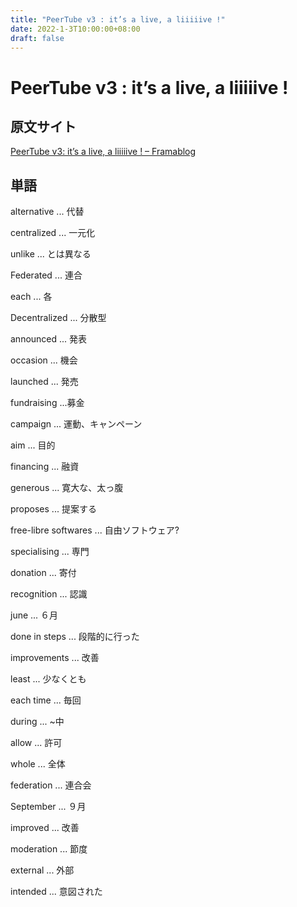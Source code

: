 ```yaml
---
title: "PeerTube v3 : it’s a live, a liiiiive !"
date: 2022-1-3T10:00:00+08:00
draft: false
---
```

# PeerTube v3 : it’s a live, a liiiiive !



## 原文サイト



[PeerTube v3: it&rsquo;s a live, a liiiiive ! &#8211; Framablog](https://framablog.org/2021/01/07/peertube-v3-its-a-live-a-liiiiive/)



## 単語



alternative ... 代替



centralized ... 一元化



unlike ... とは異なる



Federated ... 連合



each ... 各



Decentralized ... 分散型



announced ... 発表



occasion ... 機会



launched ... 発売



fundraising ...募金



campaign ... 運動、キャンペーン



aim ... 目的



financing ... 融資



generous ... 寛大な、太っ腹



proposes ... 提案する



free-libre softwares ... 自由ソフトウェア?



specialising ... 専門



donation ... 寄付



recognition ... 認識



june ... ６月



done in steps ... 段階的に行った



improvements ... 改善



least ... 少なくとも



each time ... 毎回



during ... ~中



allow ... 許可



whole ... 全体



federation ... 連合会



September ... ９月



improved ... 改善



moderation ... 節度



external ... 外部



intended ... 意図された

